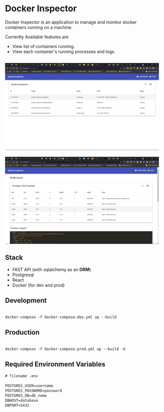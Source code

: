 # Docker Inspector

Docker Inspector is an application to manage and monitor docker containers running on a machine.

Currently Available features are

- View list of containers running.
- View each container's running processes and logs.

## ![containers list](./docs/containers_list.png)

![containers list](./docs/container_top_and_logs.png)

## Stack

- FAST API (with sqlalchemy as an **ORM**)
- Postgresql
- React
- Docker (for dev and prod)

## Development

```

docker-compose -f docker-compose.dev.yml up --build

```

## Production

```

docker-compose -f docker-compose.prod.yml up --build -d

```

## Required Environment Variables

```
# filename .env

POSTGRES_USER=username
POSTGRES_PASSWORD=password
POSTGRES_DB=db_name
DBHOST=database
DBPORT=5432


```
